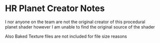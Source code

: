# HR Planet Creator Notes

I nor anyone on the team are not the original creator of this procedural planet shader however I am unable to find the original source of the shader

Also Baked Texture files are not included for file size reasons
